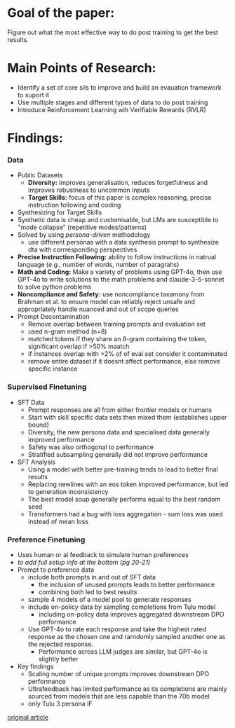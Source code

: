 # Goal of the paper:
Figure out what the most effective way to do post training to get the best results.

# Main Points of Research:
- Identify a set of core sils to improve and build an evauation framework to suport it
- Use multiple stages and different types of data to do post training
- Introduce Reinforcement Learning wih Verifiable Rewards (RVLR)

# Findings:
### Data
- Public Datasets
    - **Diversity:** improves generalisation, reduces forgetfulness and improves robustness to uncommon inputs
    - **Target Skills:** focus of this paper is complex reasoning, precise instruction following and coding
- Synthesizing for Target Skills
- Synthetic data is cheap and customisable, but LMs are susceptible to "mode collapse" (repetitive modes/patterns)
- Solved by using *persona-driven* methodology
    - use different personas with a data synthesis prompt to synthesize dta with corrresponding perspectives
- **Precise Instruction Following:** ability to follow instructions in natrual language (*e.g.,* number of words, number of paragrahs)
- **Math and Coding:** Make a variety of problems using GPT-4o, then use GPT-4o to write solutions to the math problems and claude-3-5-sonnet to solve python problems
- **Noncompliance and Safety:** use noncompliance taxamony from Brahman et al. to ensure model can reliably reject unsafe and appropriately handle nuanced and out of scope queries
- Prompt Decontamination
    - Remove overlap between training prompts and evaluation set
    - used n-gram method (n=8)
    - matched tokens if they share an 8-gram containing the token, significant overlap if >50% maatch
    - if instances overlap with >2% of of eval set consider it contaminated
    - remove entire dataset if it doesnt affect performance, else remove specific instance

### Supervised Finetuning
- SFT Data
  - Prompt responses are all from either frontier models or humans
  - Start with skill specific data sets then mixed them (establishes upper bound)
  - Diversity, the new persona data and specialised data generally improved performance
  - Safety was also orthogonal to performance
  - Stratified subsampling generally did not improve performance
- SFT Analysis
  - Using a model with better pre-training tends to lead to better final results
  - Replacing newlines with an eos token improved performance, but led to generation inconsistency
  - The best model soup generally performs equal to the best random seed
  - Transformers had a bug with loss aggregation - sum loss was used instead of mean loss

### Preference Finetuning
- Uses human or ai feedback to simulate human preferences
- *to add full setup info at the bottom (pg 20-21)*
- Prompt to preference data
  - include both prompts in and out of SFT data
    - the inclusion of unused prompts leads to better performance
    - combining both led to best results
  - sample 4 models of a model pool to generate responses
  - include on-policy data by sampling completions from Tulu model 
    - including on-policy data improves aggregated downstream DPO performance
  - Use GPT-4o to rate each response and take the highest rated response as the chosen one and rarndomly sampled another one as the rejected response.
    - Performance across LLM judges are similar, but GPT-4o is slightly better
- Key findings
  - Scaling number of unique prompts improves downstream DPO performance
  - Ultrafeedback has limited performance as its completions are mainly sourced from models that are less capable than the 70b model
  - only Tulu 3 persona IF 

[original article](https://arxiv.org/abs/2411.15124)